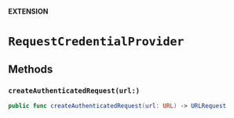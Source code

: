 **EXTENSION**

# `RequestCredentialProvider`

## Methods
### `createAuthenticatedRequest(url:)`

```swift
public func createAuthenticatedRequest(url: URL) -> URLRequest
```
